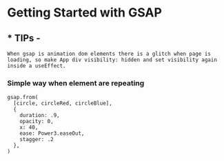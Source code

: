 # Getting Started with GSAP

## * TIPs - 

    When gsap is animation dom elements there is a glitch when page is loading, so make App div visibility: hidden and set visibility again inside a useEffect.
### Simple way when element are repeating

    gsap.from(
      [circle, circleRed, circleBlue],
      {
        duration: .9,
        opacity: 0,
        x: 40,
        ease: Power3.easeOut,
        stagger: .2
      },
    )